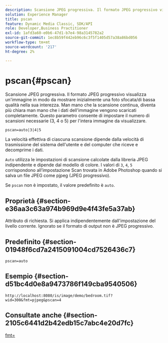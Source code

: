 ```yaml
---
description: Scansione JPEG progressiva. Il formato JPEG progressivo visualizza un'immagine in modo da mostrare inizialmente una foto sfocata/di bassa qualità nella sua interezza. Man mano che la scansione continua, diventa più chiara man mano che i dati dell'immagine vengono scaricati completamente. Questo parametro consente di impostare il numero di scansioni necessarie (3, 4 o 5) per l'intera immagine da visualizzare.
solution: Experience Manager
title: pscan
feature: Dynamic Media Classic, SDK/API
role: Developer,Business Practitioner
exl-id: 1afd3a60-e0b6-47d1-b7e4-98a3145782a2
source-git-commit: 1ec8b59f442eb96c6c3f5f1405d57a38a86bd056
workflow-type: tm+mt
source-wordcount: '217'
ht-degree: 2%

---
```


# pscan{#pscan}

Scansione JPEG progressiva. Il formato JPEG progressivo visualizza un&#39;immagine in modo da mostrare inizialmente una foto sfocata/di bassa qualità nella sua interezza. Man mano che la scansione continua, diventa più chiara man mano che i dati dell&#39;immagine vengono scaricati completamente. Questo parametro consente di impostare il numero di scansioni necessarie (3, 4 o 5) per l&#39;intera immagine da visualizzare.

`pscan=auto|3|4|5`

La velocità effettiva di ciascuna scansione dipende dalla velocità di trasmissione del sistema dell&#39;utente e del computer che riceve e decomprime i dati.

`Auto` utilizza le impostazioni di scansione calcolate dalla libreria JPEG indipendente e dipende dal modello di colore. I valori di `3`, `4`, `5` corrispondono all’impostazione Scan trovata in Adobe Photoshop quando si salva un file JPEG come pjpeg (JPEG progressivo).

Se `pscan` non è impostato, il valore predefinito è `auto`.

## Proprietà {#section-e36aa3c63a974b969d9e4f43fe5a37ab}

Attributo di richiesta. Si applica indipendentemente dall&#39;impostazione del livello corrente. Ignorato se il formato di output non è JPEG progressivo.

## Predefinito {#section-01948f6cd7a2415091004cd7526436c7}

`pscan=auto`

## Esempio {#section-d51bc4d0e8a9473786f149cba9540506}

`http://localhost:8080/is/image/demo/bedroom.tif?wid=300&fmt=pjpeg&pscan=4`

## Consultate anche {#section-2105c6441d2b42edb15c7abc4e20d7fc}

[fmt=](../../../../../is-api/http-ref/image-serving-api-ref/c-http-protocol-reference/c-command-reference/r-is-http-fmt.md#reference-cdf10043423b45ba9fe15157fb3ae37a)
